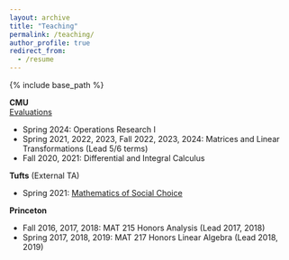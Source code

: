 ```yaml
---
layout: archive
title: "Teaching"
permalink: /teaching/
author_profile: true
redirect_from:
  - /resume
---
```


{% include base_path %}

**CMU**  
<a href="{{ hanewman.github.io }}/_pages/evaluations.pdf"> Evaluations </a>   
* Spring 2024: Operations Research I
* Spring 2021, 2022, 2023, Fall 2022, 2023, 2024: Matrices and Linear Transformations (Lead 5/6 terms)
* Fall   2020, 2021: Differential and Integral Calculus 

**Tufts** (External TA)
* Spring 2021:  <a href="https://sites.tufts.edu/socialchoice/"> Mathematics of Social Choice </a>


**Princeton**
* Fall   2016, 2017, 2018: MAT 215 Honors Analysis (Lead 2017, 2018)
* Spring 2017, 2018, 2019: MAT 217 Honors Linear Algebra (Lead 2018, 2019)